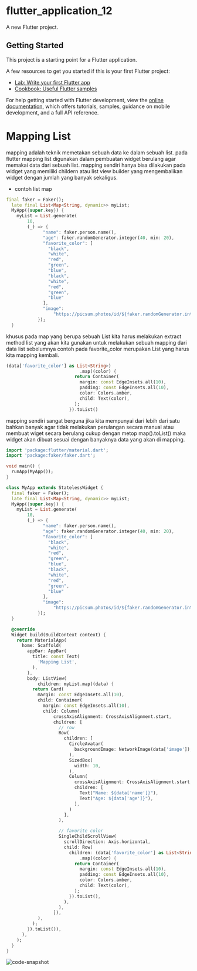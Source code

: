 # flutter_application_12

A new Flutter project.

## Getting Started

This project is a starting point for a Flutter application.

A few resources to get you started if this is your first Flutter project:

- [Lab: Write your first Flutter app](https://docs.flutter.dev/get-started/codelab)
- [Cookbook: Useful Flutter samples](https://docs.flutter.dev/cookbook)

For help getting started with Flutter development, view the
[online documentation](https://docs.flutter.dev/), which offers tutorials,
samples, guidance on mobile development, and a full API reference.

# Mapping List

mapping adalah teknik memetakan sebuah data ke dalam sebuah list. pada flutter mapping list digunakan dalam pembuatan widget berulang agar memakai data dari sebuah list. mapping sendiri hanya bisa dilakukan pada widget yang memiliki childern atau list view builder yang mengembalikan widget dengan jumlah yang banyak sekaligus.

- contoh list map
```dart
final faker = Faker();
  late final List<Map<String, dynamic>> myList;
  MyApp({super.key}) {
    myList = List.generate(
        10,
        (_) => {
              "name": faker.person.name(),
              "age": faker.randomGenerator.integer(40, min: 20),
              "favorite_color": [
                "black",
                "white",
                "red",
                "green",
                "blue",
                "black",
                "white",
                "red",
                "green",
                "blue"
              ],
              "image":
                  "https://picsum.photos/id/${faker.randomGenerator.integer(100)}/200/300",
            });
  }
```

khusus pada map yang berupa sebuah List kita harus melakukan extract method list yang akan kita gunakan untuk melakukan sebuah mapping dari data list sebelumnya contoh pada favorite_color merupakan List<String> yang harus kita mapping kembali.

```dart
(data['favorite_color'] as List<String>)
                            .map((color) {
                          return Container(
                            margin: const EdgeInsets.all(10),
                            padding: const EdgeInsets.all(10),
                            color: Colors.amber,
                            child: Text(color),
                          );
                        }).toList()
```

mapping sendiri sangat berguna jika kita mempunyai dari lebih dari satu bahkan banyak agar tidak melakukan perulangan secara manual atau membuat wiget secara berulang cukup dengan metop map().toList() maka widget akan dibuat sesuai dengan banyaknya data yang akan di mapping.

```dart
import 'package:flutter/material.dart';
import 'package:faker/faker.dart';

void main() {
  runApp(MyApp());
}

class MyApp extends StatelessWidget {
  final faker = Faker();
  late final List<Map<String, dynamic>> myList;
  MyApp({super.key}) {
    myList = List.generate(
        10,
        (_) => {
              "name": faker.person.name(),
              "age": faker.randomGenerator.integer(40, min: 20),
              "favorite_color": [
                "black",
                "white",
                "red",
                "green",
                "blue",
                "black",
                "white",
                "red",
                "green",
                "blue"
              ],
              "image":
                  "https://picsum.photos/id/${faker.randomGenerator.integer(100)}/200/300",
            });
  }

  @override
  Widget build(BuildContext context) {
    return MaterialApp(
      home: Scaffold(
        appBar: AppBar(
          title: const Text(
            'Mapping List',
          ),
        ),
        body: ListView(
            children: myList.map((data) {
          return Card(
            margin: const EdgeInsets.all(10),
            child: Container(
              margin: const EdgeInsets.all(10),
              child: Column(
                  crossAxisAlignment: CrossAxisAlignment.start,
                  children: [
                    // row
                    Row(
                      children: [
                        CircleAvatar(
                          backgroundImage: NetworkImage(data['image']),
                        ),
                        SizedBox(
                          width: 10,
                        ),
                        Column(
                          crossAxisAlignment: CrossAxisAlignment.start,
                          children: [
                            Text("Name: ${data['name']}"),
                            Text("Age: ${data['age']}"),
                          ],
                        )
                      ],
                    ),

                    // favorite color
                    SingleChildScrollView(
                      scrollDirection: Axis.horizontal,
                      child: Row(
                        children: (data['favorite_color'] as List<String>)
                            .map((color) {
                          return Container(
                            margin: const EdgeInsets.all(10),
                            padding: const EdgeInsets.all(10),
                            color: Colors.amber,
                            child: Text(color),
                          );
                        }).toList(),
                      ),
                    ),
                  ]),
            ),
          );
        }).toList()),
      ),
    );
  }
}
```
![code-snapshot](https://github.com/appworkspaceRM/mapping-list/assets/135511281/3d29464d-3216-49bc-94c5-44f9427beb0a)

